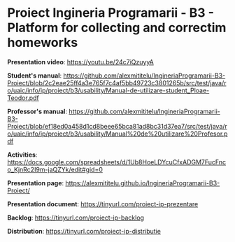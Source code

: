 # Proiect Ingineria Programarii - B3 - Platform for collecting and correctim homeworks

**Presentation video**: https://youtu.be/24c7iQzuyyA

**Student's manual**: https://github.com/alexmititelu/IngineriaProgramarii-B3-Proiect/blob/2c2eae25ff4a3e765f7c4af5bb49723c3801265b/src/test/java/ro/uaic/info/ip/proiect/b3/usability/Manual-de-utilizare-student_Ploae-Teodor.pdf

**Professor's manual**: https://github.com/alexmititelu/IngineriaProgramarii-B3-Proiect/blob/ef18ed0a458d1cd8beee65bca81ad8bc31d37ea7/src/test/java/ro/uaic/info/ip/proiect/b3/usability/Manual%20de%20utilizare%20Profesor.pdf

**Activities**: https://docs.google.com/spreadsheets/d/1Ub8HoeLDYcuCfxADGM7FucFnco_KjnRc2I9m-jaQZYk/edit#gid=0

**Presentation page**: https://alexmititelu.github.io/IngineriaProgramarii-B3-Proiect/

**Presentation document**: https://tinyurl.com/proiect-ip-prezentare

**Backlog**: https://tinyurl.com/proiect-ip-backlog

**Distribution**: https://tinyurl.com/proiect-ip-distributie

